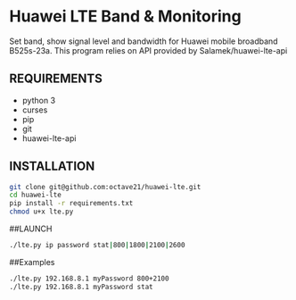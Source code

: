 # Huawei LTE Band & Monitoring

Set band, show signal level and bandwidth for Huawei mobile broadband B525s-23a. 
This program relies on API provided by Salamek/huawei-lte-api

## REQUIREMENTS
* python 3
* curses
* pip
* git
* huawei-lte-api

## INSTALLATION
```sh
git clone git@github.com:octave21/huawei-lte.git
cd huawei-lte
pip install -r requirements.txt
chmod u+x lte.py
```

##LAUNCH
```sh
./lte.py ip password stat|800|1800|2100|2600
```

##Examples
```sh
./lte.py 192.168.8.1 myPassword 800+2100
./lte.py 192.168.8.1 myPassword stat
```


